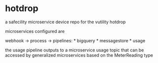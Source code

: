 # hotdrop
a safecility microservice device repo for the vutility hotdrop

microservices configured are

webhook -> process -> pipelines: 
    *  bigquery
    *  messagestore
    *  usage

the usage pipeline outputs to a microservice usage topic that can be accessed by generalized microservices based on the
MeterReading type
